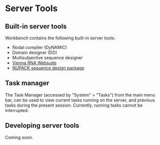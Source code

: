 Server Tools
============


Built-in server tools
---------------------

Workbench contains the following built-in server tools:

-	Nodal compiler (DyNAMiC)
-	Domain designer (DD)
-	Multisubjective sequence designer
-	[Vienna RNA Websuite](http://www.tbi.univie.ac.at/~ivo/RNA/)
-	[NUPACK sequence design package](http://nupack.org/)


Task manager
------------

The Task Manager (accessed by "System" > "Tasks") from the main menu bar, can be used to view current tasks running on the server, and previous tasks during the present session. Currently, running tasks cannot be interrupted.

Developing server tools
-----------------------

Coming soon.
